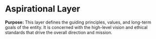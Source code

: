 # Aspirational Layer

**Purpose:** This layer defines the guiding principles, values, and long-term goals of the entity. It is concerned with the high-level vision and ethical standards that drive the overall direction and mission.
